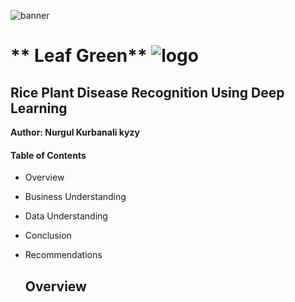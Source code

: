 ![banner](https://github.com/kamalova/Rice_Leaf_Disease_Recognition_DL/blob/main/Images/banner.jpg)
# ** Leaf Green** ![logo](https://github.com/kamalova/Rice_Leaf_Disease_Recognition_DL/blob/main/Images/logo.jpg)
## **Rice Plant Disease Recognition Using Deep Learning**
**Author: Nurgul Kurbanali kyzy** <p>
#### Table of Contents
* Overview 
* Business Understanding
* Data Understanding
* Conclusion
* Recommendations

  ## Overview
  

